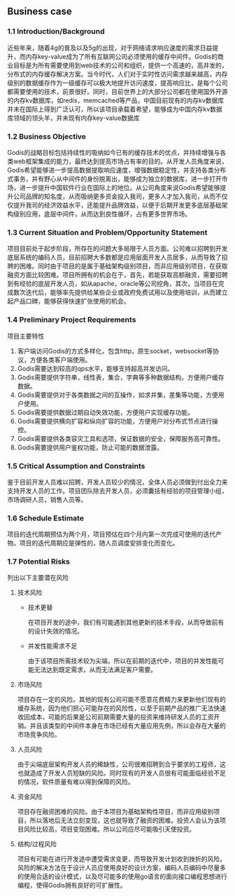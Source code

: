 ## Business case

### 1.1 Introduction/Background

近些年来，随着4g的普及以及5g的出现，对于网络请求响应速度的需求日益提升，而内存key-value成为了所有互联网公司必须使用的缓存中间件。Godis的商业目标是为所有需要使用到web技术的公司和组织，提供一个高速的，高并发的，分布式的内存缓存解决方案。当今时代，人们对于实时性访问需求越来越高，内存级别的数据缓存作为一级缓存可以极大地提升访问速度，提高响应比，是每个公司都需要使用的技术，前景很好。同时，目前世界上的大部分公司都在使用国外开源的内存kv数据库，如redis，memcached等产品，中国目前现有的内存kv数据库并未在国际上得到广泛认可，所以该项目承载着希望，能够成为中国内存kv数据库领域的领头羊，并未现有内存key-value数据库

### 1.2 Business Objective

Godis的战略目标包括持续性的吸纳如今已有的缓存技术的优点，并持续增强与各类web框架集成的能力，最终达到提高市场占有率的目的。从开发人员角度来说，Godis希望能够进一步提高数据提取响应速度，增强数据稳定性，并支持各类分布式事务，并有野心从中间件的身份脱离出，能够成为独立的数据库，进一步打开市场，进一步提升中国软件行业在国际上的地位。从公司角度来说Godis希望能够提升公司品牌的知名度，从而吸纳更多资金投入我司，更多人才加入我司，从而不仅仅提升我司的经济效益水平，还能提升品牌效益，以便于后期开发更多底层基础架构级别应用，底层中间件，从而达到良性循环，占有更多世界市场。

### 1.3 Current Situation and Problem/Opportunity Statement

项目目前处于起步阶段，所存在的问题大多局限于人员方面。公司难以招聘到开发底层系统的编码人员，目前招聘大多数都是应用层面开发人员居多，从而导致了招聘的困难。同时由于项目的是属于基础架构级别项目，而非应用级别项目，在获取融资方面比较困难。项目所拥有的机会在于，首先，若能获取高额融资，需要招聘到有经验的底层开发人员，如从apache，oracle等公司挖角，其次，当项目在完成数次迭代后，能够率先提供给某些企业或政府免费试用以及使用培训，从而建立起产品口碑，能够获得快速扩张使用的机会。

### 1.4 Preliminary Project Requirements

项目主要特性

1. 客户端访问Godis的方式多样化，包含http，原生socket，websocket等协议，方便各类客户端使用。
2. Godis需要达到较高的qps水平，能够支持超高并发访问。
3. Godis需要提供字符串，线性表，集合，字典等多种数据结构，方便用户缓存数据。
4. Godis需要提供对于各类数据之间的互操作，如求并集，差集等功能，方便用户使用。
5. Godis需要提供数据过期自动失效功能，方便用户实现缓存功能。
6. Godis需要提供横向扩容和纵向扩容的功能，方便用户对分布式节点进行操控。
7. Godis需要提供各类容灾工具和选项，保证数据的安全，保障服务高可靠性。
8. Godis需要提供用户鉴权功能，防止可能的数据泄露。

### 1.5 Critical Assumption and Constraints

鉴于目前开发人员难以招聘，开发人员较少的情况，全体人员必须做到付出全力来支持开发人员的工作。项目团队除去开发人员，必须囊括有经验的项目管理小组，市场调研人员，销售人员等。

### 1.6 Schedule Estimate

项目的迭代周期预估为两个月，项目预估在四个月内第一次完成可使用的迭代产物。项目的迭代周期应是弹性的，随人员调度安排变化而变化。

### 1.7 Potential Risks

列出以下主要潜在风险

1. 技术风险

   - 技术更替

     在项目开发的途中，我们有可能遇到其他更新的技术手段，从而导致前有的设计失效的情况。

   - 并发性能需求不足

     由于该项目所需技术较为尖端，所以在前期的迭代中，项目的并发性能可能无法达到既定需求，从而无法满足客户需要。

2. 市场风险

   项目存在一定的风险。其他的现有公司可能不愿意花费精力来更新他们现有的缓存系统，因为他们担心可能存在的风险性，以至于前期产品的推广无法快速收回成本，可能的后果是公司前期需要大量的投资来维持研发人员的工资开销。并且该类型的中间件本身在市场已经有大量应用先例，所以会存在大量的市场竞争风险。

3. 人员风险

   由于尖端底层架构开发人员的稀缺性，公司很难招聘到合乎要求的工程师，这也就造成了开发人员短缺的风险。同时现有的开发人员很有可能面临经验不足的情况，软件质量有难以得到保障的风险。

4. 资金风险

   项目存在融资困难的风险。由于本项目为基础架构性项目，而非应用级别项目，所以落地后无法立刻变现，这也就导致了融资的困难。投资人会认为该项目风险比较高，项目变现困难。所以公司应尽可能吸引天使投资。

5. 结构/过程风险

   项目有可能在进行开发途中遭受需求变更，而导致开发计划收到挫折的风险。风险的解决方法在于设计人员应使用良好的设计方案，编码人员编码中尽量多的使用合适的设计模式，以及尽可能多的使用go语言的面向接口编程思想进行编程，使得Godis拥有良好的可扩展性。